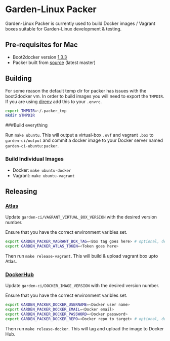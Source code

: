 # Garden-Linux Packer #

Garden-Linux Packer is currently used to build Docker images / Vagrant boxes suitable for Garden-Linux development & testing.

## Pre-requisites for Mac

* Boot2docker version [1.3.3](https://github.com/boot2docker/osx-installer/releases/tag/v1.3.3)
* Packer built from [source](https://github.com/mitchellh/packer) (latest master)

## Building

For some reason the default temp dir for packer has issues with the boot2docker vm. In order to build images you will need to export the `TMPDIR`. If you are using [direnv](http://direnv.net/) add this to your `.envrc`.

```bash
export TMPDIR=~/.packer_tmp
mkdir $TMPDIR
```

###Build everything

Run `make ubuntu`. This will output a virtual-box `.ovf` and vagrant `.box` to `garden-ci/output` and commit a docker image to your Docker server named `garden-ci-ubuntu:packer`.

### Build Individual Images
  * Docker: `make ubuntu-docker`
  * Vagrant: `make ubuntu-vagrant`

## Releasing

### [Atlas](https://atlas.hashicorp.com/)

Update `garden-ci/VAGRANT_VIRTUAL_BOX_VERSION` with the desired version number.

Ensure that you have the correct environment varibles set.

```bash
export GARDEN_PACKER_VAGRANT_BOX_TAG=<Box tag goes here> # optional, defaults to cloudfoundry/garden-ci-ubuntu
export GARDEN_PACKER_ATLAS_TOKEN=<Token goes here>
```

Then run `make release-vagrant`. This will build & upload vagrant box upto Atlas.

### [DockerHub](https://hub.docker.com/)

Update `garden-ci/DOCKER_IMAGE_VERSION` with the desired version number.

Ensure that you have the correct environment varibles set.

```bash
export GARDEN_PACKER_DOCKER_USERNAME=<Docker user name>
export GARDEN_PACKER_DOCKER_EMAIL=<Docker email>
export GARDEN_PACKER_DOCKER_PASSWORD=<Docker password>
export GARDEN_PACKER_DOCKER_REPO=<Docker repo to target> # optional, defaults to cloudfoundry/garden-ci-ubuntu
```

Then run `make release-docker`. This will tag and upload the image to Docker Hub.
